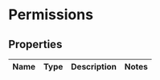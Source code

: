 # Permissions

## Properties
Name | Type | Description | Notes
------------ | ------------- | ------------- | -------------
